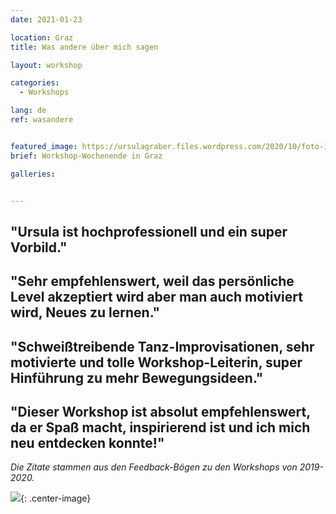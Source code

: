 ```yaml
---
date: 2021-01-23

location: Graz
title: Was andere über mich sagen

layout: workshop

categories:
  - Workshops

lang: de
ref: wasandere


featured_image: https://ursulagraber.files.wordpress.com/2020/10/foto-106.jpg?w=500&fit=crop
brief: Workshop-Wochenende in Graz

galleries:


---
```

## "Ursula ist hochprofessionell und ein super Vorbild." <br />

## "Sehr empfehlenswert, weil das persönliche Level akzeptiert wird aber man auch motiviert wird, Neues zu lernen."<br />

## "Schweißtreibende Tanz-Improvisationen, sehr motivierte und tolle Workshop-Leiterin, super Hinführung zu mehr Bewegungsideen." <br />

## "Dieser Workshop ist absolut empfehlenswert, da er Spaß macht, inspirierend ist und ich mich neu entdecken konnte!"<br>

*Die Zitate stammen aus den Feedback-Bögen zu den Workshops von 2019-2020.*

![](https://ursulagraber.files.wordpress.com/2020/11/dscf4001.jpg?w=300&fit=crop){: .center-image}
